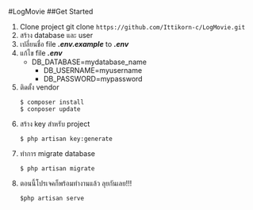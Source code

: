 #LogMovie
##Get Started

1. Clone project git clone `https://github.com/Ittikorn-c/LogMovie.git`
2. สร้าง database และ user 
3. เปลี่ยนชื่อ file ***.env.example*** to ***.env***
4. แก้ไข file ***.env***
   - DB_DATABASE=mydatabase_name
	 - DB_USERNAME=myusername
	 - DB_PASSWORD=mypassword
5. ติดตั้ง vendor 
   ```
   $ composer install
   $ conposer update
   ```
6. สร้าง key สำหรับ project
   ```
   $ php artisan key:generate
   ```
7. ทำการ migrate database
   ```
   $ php artisan migrate
   ```
8. ตอนนี้โปรเจคก็พร้อมทำงานแล้ว ลุยกันเลย!!!
   ```
   $php artisan serve
   ```
